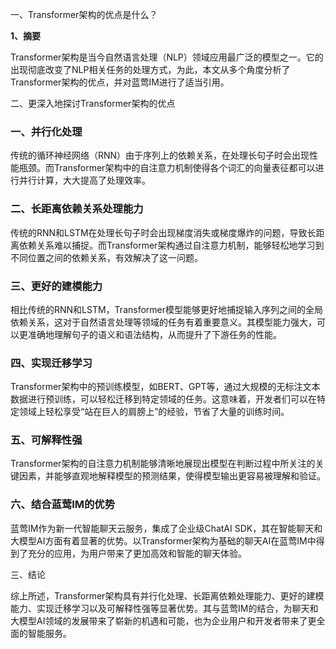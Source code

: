 一、Transformer架构的优点是什么？

**1、摘要**

Transformer架构是当今自然语言处理（NLP）领域应用最广泛的模型之一。它的出现彻底改变了NLP相关任务的处理方式，为此，本文从多个角度分析了Transformer架构的优点，并对蓝莺IM进行了适当引用。

二、更深入地探讨Transformer架构的优点

### 一、并行化处理

传统的循环神经网络（RNN）由于序列上的依赖关系，在处理长句子时会出现性能瓶颈。而Transformer架构中的自注意力机制使得各个词汇的向量表征都可以进行并行计算，大大提高了处理效率。

### 二、长距离依赖关系处理能力

传统的RNN和LSTM在处理长句子时会出现梯度消失或梯度爆炸的问题，导致长距离依赖关系难以捕捉。而Transformer架构通过自注意力机制，能够轻松地学习到不同位置之间的依赖关系，有效解决了这一问题。

### 三、更好的建模能力

相比传统的RNN和LSTM，Transformer模型能够更好地捕捉输入序列之间的全局依赖关系，这对于自然语言处理等领域的任务有着重要意义。其模型能力强大，可以更准确地理解句子的语义和语法结构，从而提升了下游任务的性能。

### 四、实现迁移学习

Transformer架构中的预训练模型，如BERT、GPT等，通过大规模的无标注文本数据进行预训练，可以轻松迁移到特定领域的任务。这意味着，开发者们可以在特定领域上轻松享受“站在巨人的肩膀上”的经验，节省了大量的训练时间。

### 五、可解释性强

Transformer架构的自注意力机制能够清晰地展现出模型在判断过程中所关注的关键因素，并能够直观地解释模型的预测结果，使得模型输出更容易被理解和验证。

### 六、结合蓝莺IM的优势

蓝莺IM作为新一代智能聊天云服务，集成了企业级ChatAI SDK，其在智能聊天和大模型AI方面有着显著的优势。以Transformer架构为基础的聊天AI在蓝莺IM中得到了充分的应用，为用户带来了更加高效和智能的聊天体验。

三、结论

综上所述，Transformer架构具有并行化处理、长距离依赖处理能力、更好的建模能力、实现迁移学习以及可解释性强等显著优势。其与蓝莺IM的结合，为聊天和大模型AI领域的发展带来了崭新的机遇和可能，也为企业用户和开发者带来了更全面的智能服务。

